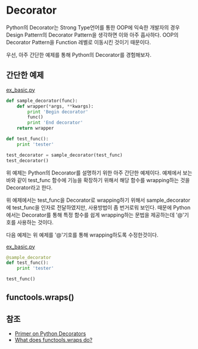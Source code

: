 # Decorator

Python의 Decorator는 Strong Type언어를 통한 OOP에 익숙한 개발자의 경우 Design Pattern의 Decorator Pattern을 생각하면 이와 아주 흡사하다. OOP의 Decorator Pattern을 Function 레벨로 이동시킨 것이기 때문이다.

우선, 아주 간단한 예제를 통해 Python의 Decorator를 경험해보자.

## 간단한 예제

[ex_basic.py](./ex_basic.py)
```python
def sample_decorator(func):
    def wrapper(*args, **kwargs):
        print 'Begin decorator'
        func()
        print 'End decorator'
    return wrapper

def test_func():
    print 'tester'

test_decorator = sample_decorator(test_func)
test_decorator()
```

위 예제는 Python의 Decorator를 설명하기 위한 아주 간단한 예제이다. 예제에서 보는 바와 같이 test_func 함수에 기능을 확장하기 위해서 해당 함수를 wrapping하는 것을 Decorator라고 한다.

위 예제에서는 test_func을 Decorator로 wrapping하기 위해서 sample_decorator에 test_func을 인자로 전달하였지만, 사용방법이 좀 번거로워 보인다. 때문에 Python에서는 Decorator를 통해 특정 함수를 쉽게 wrapping하는 문법을 제공하는데 '@'기호를 사용하는 것이다.

다음 예제는 위 예제를 '@'기호를 통해 wrapping하도록 수정한것이다.

[ex_basic.py](./ex_basic.py)
```python
@sample_decorator
def test_func():
    print 'tester'

test_func()
```

## functools.wraps()




## 참조

* [Primer on Python Decorators](https://realpython.com/blog/python/primer-on-python-decorators/)
* [What does functools.wraps do?](http://stackoverflow.com/questions/308999/what-does-functools-wraps-do)
